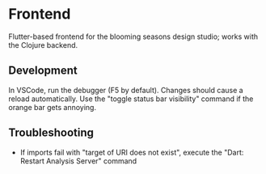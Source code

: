 # Frontend

Flutter-based frontend for the blooming seasons design studio; works with the Clojure backend.

## Development

In VSCode, run the debugger (F5 by default).
Changes should cause a reload automatically.
Use the "toggle status bar visibility" command if the orange bar gets annoying.

## Troubleshooting

- If imports fail with "target of URI does not exist", execute the "Dart: Restart Analysis Server" command
